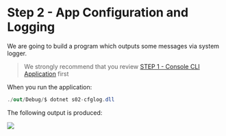 ﻿# Step 2 - App Configuration and Logging

We are going to build a program which outputs some messages via system logger. 

> We strongly recommend that you review [STEP 1 - Console CLI Application](/src/s01-console) first


When you run the application:
```csharp
./out/Debug/$ dotnet s02-cfglog.dll
```

The following output is produced:

<img src="img/screen01.png">
